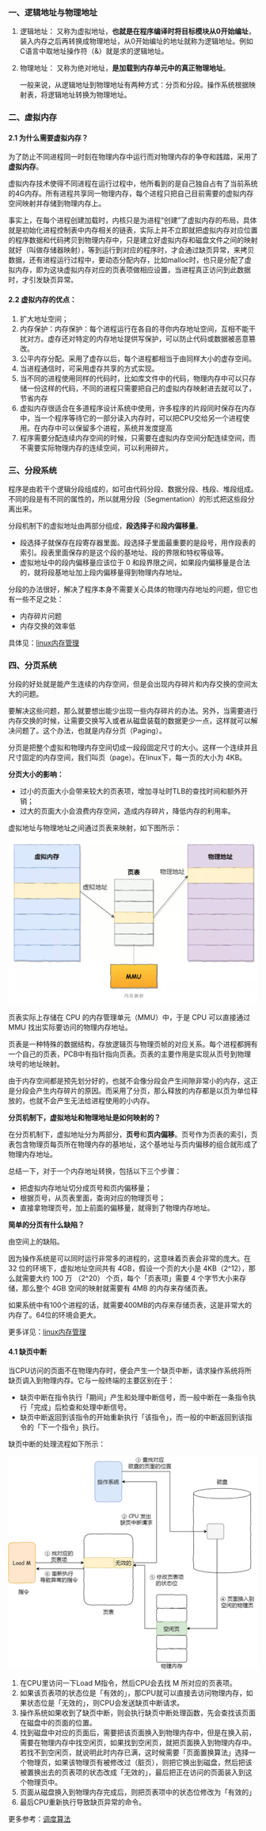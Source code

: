 ### 一、逻辑地址与物理地址
1. 逻辑地址：
    又称为虚拟地址，**也就是在程序编译时将目标模块从0开始编址**，装入内存之后再转换成物理地址，从0开始编址的地址就称为逻辑地址。例如C语言中取地址操作符（&）就是求的逻辑地址。

2. 物理地址：
    又称为绝对地址，**是加载到内存单元中的真正物理地址**。

    一般来说，从逻辑地址到物理地址有两种方式：分页和分段。操作系统根据映射表，将逻辑地址转换为物理地址。

### 二、虚拟内存
#### 2.1 为什么需要虚拟内存？
为了防止不同进程同一时刻在物理内存中运行而对物理内存的争夺和践踏，采用了**虚拟内存**。

虚拟内存技术使得不同进程在运行过程中，他所看到的是自己独自占有了当前系统的4G内存。所有进程共享同一物理内存，每个进程只把自己目前需要的虚拟内存空间映射并存储到物理内存上。

事实上，在每个进程创建加载时，内核只是为进程“创建”了虚拟内存的布局，具体就是初始化进程控制表中内存相关的链表，实际上并不立即就把虚拟内存对应位置的程序数据和代码拷贝到物理内存中，只是建立好虚拟内存和磁盘文件之间的映射就好（叫做存储器映射），等到运行到对应的程序时，才会通过缺页异常，来拷贝数据，还有进程运行过程中，要动态分配内存，比如malloc时，也只是分配了虚拟内存，即为这块虚拟内存对应的页表项做相应设置，当进程真正访问到此数据时，才引发缺页异常。

#### 2.2 虚拟内存的优点：
1. 扩大地址空间；
2. 内存保护：内存保护：每个进程运行在各自的寻你内存地址空间，互相不能干扰对方。虚存还对特定的内存地址提供写保护，可以防止代码或数据被恶意篡改。
3. 公平内存分配。采用了虚存以后，每个进程都相当于由同样大小的虚存空间。
4. 当进程通信时，可采用虚存共享的方式实现。
5. 当不同的进程使用同样的代码时，比如库文件中的代码，物理内存中可以只存储一份这样的代码，不同的进程只需要把自己的虚拟内存映射进去就可以了，节省内存
6. 虚拟内存很适合在多道程序设计系统中使用，许多程序的片段同时保存在内存中，当一个程序等待它的一部分读入内存时，可以把CPU交给另一个进程使用。在内存中可以保留多个进程，系统并发度提高
7. 程序需要分配连续内存空间的时候，只需要在虚拟内存空间分配连续空间，而不需要实际物理内存的连续空间，可以利用碎片。


### 三、分段系统
程序是由若干个逻辑分段组成的，如可由代码分段、数据分段、栈段、堆段组成。不同的段是有不同的属性的，所以就用分段（Segmentation）的形式把这些段分离出来。

分段机制下的虚拟地址由两部分组成，**段选择子**和**段内偏移量**。
+ 段选择子就保存在段寄存器里面。段选择子里面最重要的是段号，用作段表的索引。段表里面保存的是这个段的基地址、段的界限和特权等级等。
+ 虚拟地址中的段内偏移量应该位于 0 和段界限之间，如果段内偏移量是合法的，就将段基地址加上段内偏移量得到物理内存地址。

分段的办法很好，解决了程序本身不需要关心具体的物理内存地址的问题，但它也有一些不足之处：
+ 内存碎片问题
+ 内存交换的效率低

具体见：[linux内存管理](https://mp.weixin.qq.com/s?__biz=MzUxODAzNDg4NQ==&mid=2247485033&idx=1&sn=bf9ba7aca126ad186922c57a96928593&chksm=f98e42c3cef9cbd514df38d04deb5e7a9ea67dbd478da75fc4a7636ee90b1384d65f68eb23f5&scene=158#rd)
### 四、分页系统
分段的好处就是能产生连续的内存空间，但是会出现内存碎片和内存交换的空间太大的问题。

要解决这些问题，那么就要想出能少出现一些内存碎片的办法。另外，当需要进行内存交换的时候，让需要交换写入或者从磁盘装载的数据更少一点，这样就可以解决问题了。这个办法，也就是内存分页（Paging）。

分页是把整个虚拟和物理内存空间切成一段段固定尺寸的大小。这样一个连续并且尺寸固定的内存空间，我们叫页（page）。在linux下，每一页的大小为 4KB。

**分页大小的影响：**

+ 过小的页面大小会带来较大的页表项，增加寻址时TLB的查找时间和额外开销；
+ 过大的页面大小会浪费内存空间，造成内存碎片，降低内存的利用率。

虚拟地址与物理地址之间通过页表来映射，如下图所示：

![](https://raw.githubusercontent.com/fengz63/picture/main/20210807161249.jpg)

页表实际上存储在 CPU 的内存管理单元（MMU）中，于是 CPU 可以直接通过 MMU 找出实际要访问的物理内存地址。

页表是一种特殊的数据结构，存放逻辑页与物理页帧的对应关系。每个进程都拥有一个自己的页表，PCB中有指针指向页表。页表的主要作用是实现从页号到物理块号的地址映射。

由于内存空间都是预先划分好的，也就不会像分段会产生间隙非常小的内存，这正是分段会产生内存碎片的原因。而采用了分页，那么释放的内存都是以页为单位释放的，也就不会产生无法给进程使用的小内存。

**分页机制下，虚拟地址和物理地址是如何映射的？**

在分页机制下，虚拟地址分为两部分，**页号**和**页内偏移**。页号作为页表的索引，页表包含物理页每页所在物理内存的基地址，这个基地址与页内偏移的组合就形成了物理内存地址。

总结一下，对于一个内存地址转换，包括以下三个步骤：
+ 把虚拟内存地址切分成页号和页内偏移量；
+ 根据页号，从页表里面，查询对应的物理页号；
+ 直接拿物理页号，加上前面的偏移量，就得到了物理内存地址。

**简单的分页有什么缺陷？**

由空间上的缺陷。

因为操作系统是可以同时运行非常多的进程的，这意味着页表会非常的庞大。在 32 位的环境下，虚拟地址空间共有 4GB，假设一个页的大小是 4KB（2^12），那么就需要大约 100 万 （2^20） 个页，每个「页表项」需要 4 个字节大小来存储，那么整个 4GB 空间的映射就需要有 4MB 的内存来存储页表。

如果系统中有100个进程的话，就需要400MB的内存来存储页表，这是非常大的内存了。64位的环境会更大。

更多详见：[linux内存管理](https://mp.weixin.qq.com/s?__biz=MzUxODAzNDg4NQ==&mid=2247485033&idx=1&sn=bf9ba7aca126ad186922c57a96928593&chksm=f98e42c3cef9cbd514df38d04deb5e7a9ea67dbd478da75fc4a7636ee90b1384d65f68eb23f5&scene=158#rd)

#### 4.1 缺页中断
当CPU访问的页面不在物理内存时，便会产生一个缺页中断，请求操作系统将所缺页调入到物理内存。它与一般终端的主要区别在于：
+ 缺页中断在指令执行「期间」产生和处理中断信号，而一般中断在一条指令执行「完成」后检查和处理中断信号。
+ 缺页中断返回到该指令的开始重新执行「该指令」，而一般的中断返回到该指令的「下一个指令」执行。

缺页中断的处理流程如下所示：

![](https://raw.githubusercontent.com/fengz63/picture/main/202108201010.png)

1. 在CPU里访问一下Load M指令，然后CPU会去找 M 所对应的页表项。
2. 如果该页表项的状态位是「有效的」，那CPU就可以直接去访问物理内存，如果状态位是「无效的」，则CPU会发送缺页中断请求。
3. 操作系统如果收到了缺页中断，则会执行缺页中断处理函数，先会查找该页面在磁盘中的页面的位置。
4. 找到磁盘中对应的页面后，需要把该页面换入到物理内存中，但是在换入前，需要在物理内存中找空闲页，如果找到空闲页，就把页面换入到物理内存中。若找不到空闲页，就说明此时内存已满，这时候需要「页面置换算法」选择一个物理页，如果该物理页有被修改过（脏页），则把它换出到磁盘，然后把该被置换出去的页表项的状态改成「无效的」，最后把正在访问的页面装入到这个物理页中。
5. 页面从磁盘换入到物理内存完成后，则把页表项中的状态位修改为「有效的」
6. 最后CPU重新执行导致缺页异常的命令。

更多参考：[调度算法](https://www.cnblogs.com/xiaolincoding/p/13631224.html)